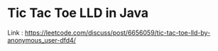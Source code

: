 # Tic Tac Toe LLD in Java
Link : https://leetcode.com/discuss/post/6656059/tic-tac-toe-lld-by-anonymous_user-dfd4/